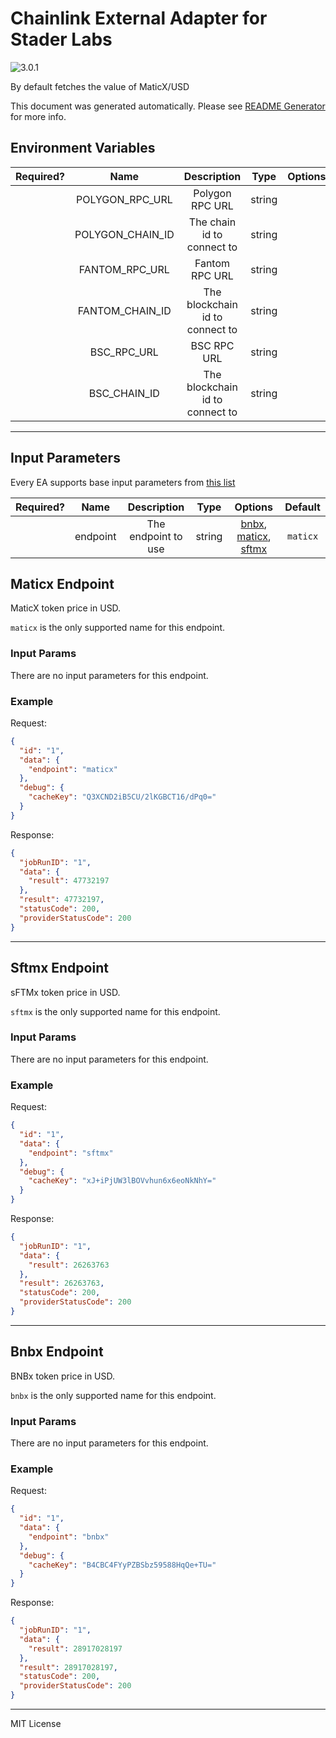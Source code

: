 # Chainlink External Adapter for Stader Labs

![3.0.1](https://img.shields.io/github/package-json/v/smartcontractkit/external-adapters-js?filename=packages/sources/stader-labs/package.json)

By default fetches the value of MaticX/USD

This document was generated automatically. Please see [README Generator](../../scripts#readme-generator) for more info.

## Environment Variables

| Required? |       Name       |           Description           |  Type  | Options | Default |
| :-------: | :--------------: | :-----------------------------: | :----: | :-----: | :-----: |
|           | POLYGON_RPC_URL  |         Polygon RPC URL         | string |         |         |
|           | POLYGON_CHAIN_ID |   The chain id to connect to    | string |         |  `137`  |
|           |  FANTOM_RPC_URL  |         Fantom RPC URL          | string |         |         |
|           | FANTOM_CHAIN_ID  | The blockchain id to connect to | string |         |  `250`  |
|           |   BSC_RPC_URL    |           BSC RPC URL           | string |         |         |
|           |   BSC_CHAIN_ID   | The blockchain id to connect to | string |         |  `56`   |

---

## Input Parameters

Every EA supports base input parameters from [this list](../../core/bootstrap#base-input-parameters)

| Required? |   Name   |     Description     |  Type  |                                   Options                                    | Default  |
| :-------: | :------: | :-----------------: | :----: | :--------------------------------------------------------------------------: | :------: |
|           | endpoint | The endpoint to use | string | [bnbx](#bnbx-endpoint), [maticx](#maticx-endpoint), [sftmx](#sftmx-endpoint) | `maticx` |

## Maticx Endpoint

MaticX token price in USD.

`maticx` is the only supported name for this endpoint.

### Input Params

There are no input parameters for this endpoint.

### Example

Request:

```json
{
  "id": "1",
  "data": {
    "endpoint": "maticx"
  },
  "debug": {
    "cacheKey": "Q3XCND2iB5CU/2lKGBCT16/dPq0="
  }
}
```

Response:

```json
{
  "jobRunID": "1",
  "data": {
    "result": 47732197
  },
  "result": 47732197,
  "statusCode": 200,
  "providerStatusCode": 200
}
```

---

## Sftmx Endpoint

sFTMx token price in USD.

`sftmx` is the only supported name for this endpoint.

### Input Params

There are no input parameters for this endpoint.

### Example

Request:

```json
{
  "id": "1",
  "data": {
    "endpoint": "sftmx"
  },
  "debug": {
    "cacheKey": "xJ+iPjUW3lBOVvhun6x6eoNkNhY="
  }
}
```

Response:

```json
{
  "jobRunID": "1",
  "data": {
    "result": 26263763
  },
  "result": 26263763,
  "statusCode": 200,
  "providerStatusCode": 200
}
```

---

## Bnbx Endpoint

BNBx token price in USD.

`bnbx` is the only supported name for this endpoint.

### Input Params

There are no input parameters for this endpoint.

### Example

Request:

```json
{
  "id": "1",
  "data": {
    "endpoint": "bnbx"
  },
  "debug": {
    "cacheKey": "B4CBC4FYyPZBSbz59588HqQe+TU="
  }
}
```

Response:

```json
{
  "jobRunID": "1",
  "data": {
    "result": 28917028197
  },
  "result": 28917028197,
  "statusCode": 200,
  "providerStatusCode": 200
}
```

---

MIT License
